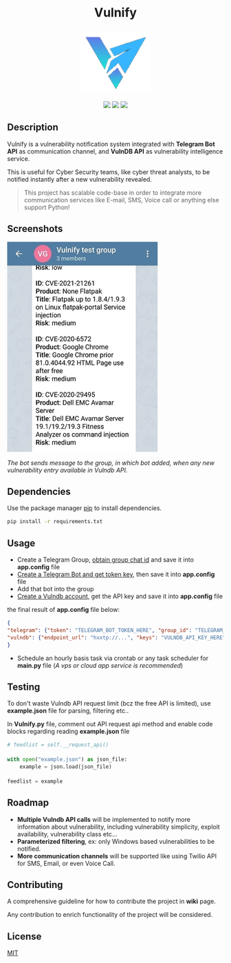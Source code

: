 <h1 align="center">Vulnify</h1>


<h2 align="center">

<img src="https://github.com/Sait-Nuri/vulnify/raw/main/images/logo.png">

</h2>

<p align="center">
  
<img src="https://img.shields.io/badge/-TelegramBot-blue">

<img src="https://img.shields.io/badge/python-%3E%3D3.7.0-blue" >

<img src="https://badges.frapsoft.com/os/v1/open-source.svg?v=103">

</p>


## Description

Vulnify is a vulnerability notification system integrated with **Telegram Bot API** as communication channel, and **VulnDB API** as vulnerability intelligence service. 

This is useful for Cyber Security teams, like cyber threat analysts, to be notified instantly after a new vulnerability revealed.


> This project has scalable code-base in order to integrate more communication services like E-mail, SMS, Voice call or anything else support Python!


## Screenshots

![Link to Image](https://github.com/Sait-Nuri/vulnify/raw/main/images/vulnify.png)

*The bot sends message to the group, in which bot added, when any new vulnerability entry available in Vulndb API.*

## Dependencies

Use the package manager [pip](https://pip.pypa.io/en/stable/) to install dependencies.

```bash
pip install -r requirements.txt
```

## Usage


* Create a Telegram Group, [obtain group chat id](https://stackoverflow.com/questions/32423837/telegram-bot-how-to-get-a-group-chat-id#answer-32572159) and save it into **app.config** file
* [Create a Telegram Bot and get token key](https://www.siteguarding.com/en/how-to-get-telegram-bot-api-token), then save it into **app.config** file
* Add that bot into the group
* [Create a Vulndb account](https://vuldb.com/?signup), get the API key and save it into **app.config** file

the final result of **app.config** file below:
```json
{	
"telegram": {"token": "TELEGRAM_BOT_TOKEN_HERE", "group_id": "TELEGRAM_GROUP_CHAT_ID_HERE"},
"vulndb": {"endpoint_url": "hxxtp://...", "keys": "VULNDB_API_KEY_HERE", "logfiles": "./logs"}
}

```

* Schedule an hourly basis task via crontab or any task scheduler for **main.py** file (*A vps or cloud app service is recommended*)

## Testing

To don't waste Vulndb API request limit (bcz the free API is limited), use **example.json** file for parsing, filtering etc..

In **Vulnify.py** file, comment out API request api method and enable code blocks regarding reading **example.json** file
```python
# feedlist = self.__request_api()

with open("example.json") as json_file:
	example = json.load(json_file)
    
feedlist = example
```

## Roadmap

* **Multiple Vulndb API calls** will be implemented to notify more information about vulnerability, including vulnerability simplicity, exploit availability, vulnerability class etc...
* **Parameterized filtering**, ex: only Windows based vulnerabilities to be notified.
* **More communication channels** will be supported like using Twilio API for SMS, Email, or even Voice Call.

## Contributing
A comprehensive guideline for how to contribute the project in **wiki** page. 

Any contribution to enrich functionality of the project will be considered. 

## License
[MIT](https://choosealicense.com/licenses/mit/)
